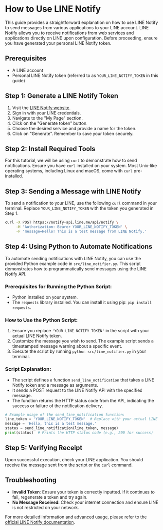 # How to Use LINE Notify

This guide provides a straightforward explanation on how to use LINE Notify to send messages from various applications to your LINE account. LINE Notify allows you to receive notifications from web services and applications directly on LINE upon configuration. Before proceeding, ensure you have generated your personal LINE Notify token.

## Prerequisites

- A LINE account
- Personal LINE Notify token (referred to as `YOUR_LINE_NOTIFY_TOKEN` in this guide)

## Step 1: Generate a LINE Notify Token

1. Visit the [LINE Notify website](https://notify-bot.line.me/en/).
2. Sign in with your LINE credentials.
3. Navigate to the "My Page" section.
4. Click on the "Generate token" button.
5. Choose the desired service and provide a name for the token.
6. Click on "Generate". Remember to save your token securely.

## Step 2: Install Required Tools

For this tutorial, we will be using `curl` to demonstrate how to send notifications. Ensure you have `curl` installed on your system. Most Unix-like operating systems, including Linux and macOS, come with `curl` pre-installed.

## Step 3: Sending a Message with LINE Notify

To send a notification to your LINE, use the following `curl` command in your terminal. Replace `YOUR_LINE_NOTIFY_TOKEN` with the token you generated in Step 1.

```bash
curl -X POST https://notify-api.line.me/api/notify \
     -H 'Authorization: Bearer YOUR_LINE_NOTIFY_TOKEN' \
     -F 'message=Hello! This is a test message from LINE Notify.'
```

## Step 4: Using Python to Automate Notifications

To automate sending notifications with LINE Notify, you can use the provided Python example code in `src/line_notifier.py`. This script demonstrates how to programmatically send messages using the LINE Notify API.

### Prerequisites for Running the Python Script:

- Python installed on your system.
- The `requests` library installed. You can install it using pip: `pip install requests`.

### How to Use the Python Script:

1. Ensure you replace `'YOUR_LINE_NOTIFY_TOKEN'` in the script with your actual LINE Notify token.
2. Customize the message you wish to send. The example script sends a timestamped message warning about a specific event.
3. Execute the script by running `python src/line_notifier.py` in your terminal.

### Script Explanation:

- The script defines a function `send_line_notification` that takes a LINE Notify token and a message as arguments.
- It sends a POST request to the LINE Notify API with the specified message.
- The function returns the HTTP status code from the API, indicating the success or failure of the notification delivery.

```python
# Example usage of the send_line_notification function:
line_token = 'YOUR_LINE_NOTIFY_TOKEN'  # Replace with your actual LINE Notify token
message = 'Hello, this is a test message.'
status = send_line_notification(line_token, message)
print(status)  # Prints the HTTP status code (e.g., 200 for success)
```

## Step 5: Verifying Receipt

Upon successful execution, check your LINE application. You should receive the message sent from the script or the `curl` command.

## Troubleshooting

- **Invalid Token**: Ensure your token is correctly inputted. If it continues to fail, regenerate a token and try again.
- **No Message Received**: Check your internet connection and ensure LINE is not restricted on your network.

For more detailed information and advanced usage, please refer to the [official LINE Notify documentation](https://notify-bot.line.me/doc/en/).